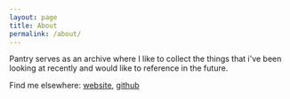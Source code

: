 ```yaml
---
layout: page
title: About
permalink: /about/
---
```


Pantry serves as an archive where I like to collect the things that i've been looking at recently and would like to reference in the future.

Find me elsewhere:
[website](http://apageofobjects.me), 
[github](https://github.com/piccolazucca)